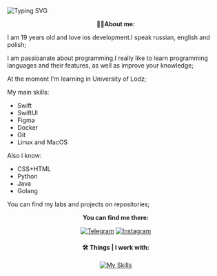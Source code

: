 ![Typing SVG](https://readme-typing-svg.demolab.com/?align=center&color=%2336BCF7&lines=Hi,+i+am+Michail+Romaniuk;I+want+to+be+a+mobile+developer;Welcome)
<p align="center"><strong>🧑‍💻About me:</strong><p>

I am 19 years old and love ios development.I speak russian, english and polish;

I am passioanate about programming.I really like to learn programming languages and their features, as well as improve your knowledge;

At the moment I'm learning in University of Lodz;

My main skills:
<ul>
  <li>Swift</li>
  <li>SwiftUI</li>
  <li>Figma</li>
  <li>Docker</li>
  <li>Git</li>
  <li>Linux and MacOS</li>
</ul>

Also i know:
<ul>
  <li>CSS+HTML</li>
  <li>Python</li>
  <li>Java</li>
  <li>Golang</li>
</ul>
 
<p>You can find my labs and projects on repositories;</p>
<div align="center">
  <p align="center"><strong>You can find me there:</strong></p>

  <a href="https://t.me/svertolovsky_toksik">![Telegram](https://img.shields.io/badge/Telegram-2CA5E0?style=for-the-badge&logo=telegram&logoColor=white)</a>
  <a href="https://instagram.com/michuilll4l4l4l4l?igshid=YmMyMTA2M2Y=">![Instagram](https://img.shields.io/badge/Instagram-%23E4405F.svg?style=for-the-badge&logo=Instagram&logoColor=white)</a>

  <h4 align="center"><strong>🛠 Things | I work with:</strong></h4>

  [![My Skills](https://skillicons.dev/icons?i=swift,linux,figma,docker,git)](https://skillicons.dev)




